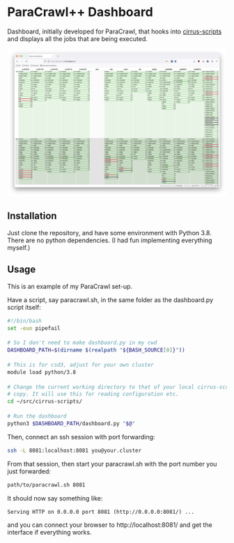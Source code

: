 # ParaCrawl++ Dashboard

Dashboard, initially developed for ParaCrawl, that hooks into [cirrus-scripts](https://github.com/paracrawl/cirrus-scripts) and displays all the jobs that are being executed.

![Screenshot of dashboard.py](.github/paracrawl-screenshot.png)

## Installation
Just clone the repository, and have some environment with Python 3.8. There are no python dependencies. (I had fun implementing everything myself.)

## Usage
This is an example of my ParaCrawl set-up.

Have a script, say paracrawl.sh, in the same folder as the dashboard.py script itself:

```bash
#!/bin/bash
set -euo pipefail

# So I don't need to make dashboard.py in my cwd
DASHBOARD_PATH=$(dirname $(realpath "${BASH_SOURCE[0]}"))

# This is for csd3, adjust for your own cluster
module load python/3.8

# Change the current working directory to that of your local cirrus-scripts 
# copy. It will use this for reading configuration etc.
cd ~/src/cirrus-scripts/

# Run the dashboard
python3 $DASHBOARD_PATH/dashboard.py "$@"
```

Then, connect an ssh session with port forwarding:

```bash
ssh -L 8081:localhost:8081 you@your.cluster
```

From that session, then start your paracrawl.sh with the port number you just forwarded:

```bash
path/to/paracrawl.sh 8081
```

It should now say something like:

```
Serving HTTP on 0.0.0.0 port 8081 (http://0.0.0.0:8081/) ...
```

and you can connect your browser to http://localhost:8081/ and get the interface if everything works.
